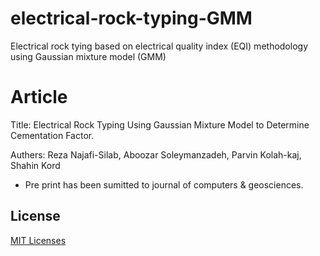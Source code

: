 # electrical-rock-typing-GMM
Electrical rock tying based on electrical quality index (EQI) methodology using Gaussian mixture model (GMM)
# Article
Title: Electrical Rock Typing Using Gaussian Mixture Model to Determine Cementation Factor.

Authers: Reza Najafi-Silab, Aboozar Soleymanzadeh, Parvin Kolah-kaj, Shahin Kord

* Pre print has been sumitted to journal of computers & geosciences.
## License
[MIT Licenses](https://choosealicense.com/licenses/mit/)
